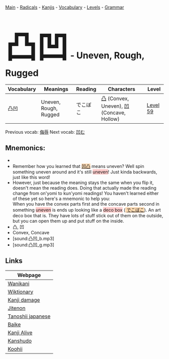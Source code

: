 <style> bigfont {font-size: 100px}</style>
[Main](../README.md) -
[Radicals](../radicals.md) -
[Kanjis](../kanjis.md) -
[Vocabulary](../vocabulary.md) -
[Levels](../levels.md) -
[Grammar](../grammar.md)
# <bigfont> 凸凹</bigfont> - Uneven, Rough, Rugged 

| Vocabulary | Meanings | Reading | Characters | Level |
| --- | --- | --- | --- | --- |
| 凸凹 | Uneven, Rough, Rugged | でこぼこ |  [凸](../kanjis/凸.md) (Convex, Uneven), [凹](../kanjis/凹.md) (Concave, Hollow) | [Level 59](../levels/wk_level59.md) |

Previous vocab: [侮辱](侮辱.md) Next vocab: [凹む](凹む.md) 

## Mnemonics:

* 
* Remember how you learned that <span style="background-color:#fed8b1"> [凹凸](https://jisho.org/search/凹凸)</span> means uneven? Well spin something uneven around and it's still <span style="background-color:#ffcccb"> uneven</span>! Just kinda backwards, just like this word!
* However, just because the meaning stays the same when you flip it, doesn't mean the reading does. Doing that actually made the reading change from on'yomi to kun'yomi readings! You haven't learned either of these yet so here's a mnemonic to help you:<br />When you have the convex parts first and the concave parts second in something <span style="background-color:#ffcccb"> uneven</span> is ends up looking like a <span style="background-color:#ffcccb"> deco box</span> (<span style="background-color:#fed8b1"> [でこぼこ](https://jisho.org/search/でこぼこ)</span>). An art deco box that is. They have lots of stuff stick out of them on the outside, but you can open them up and put stuff on the inside.
* 凸, 凹
* Convex, Concave
* [sound:凸凹_b.mp3]
* [sound:凸凹_g.mp3]


## Links 

| Webpage |
| --- |
| [Wanikani          ](https://www.wanikani.com/kanji/凸凹) |
| [Wiktionary        ](https://en.wiktionary.org/wiki/凸凹) |
| [Kanji damage      ](http://www.kanjidamage.com/kanji/search?utf8=✓&q=凸凹) |
| [Jitenon           ](https://jitenon.com/kanji/凸凹) |
| [Tanoshii japanese ](https://www.tanoshiijapanese.com/dictionary/kanji.cfm?k=凸凹) |
| [Baike             ](https://baike.baidu.com/item/凸凹) |
| [Kanji Alive       ](https://app.kanjialive.com/凸凹) |
| [Kanshudo          ](https://www.kanshudo.com/searchmn?q=凸凹) |
| [Koohii            ](https://kanji.koohii.com/study/kanji/凸凹) |
